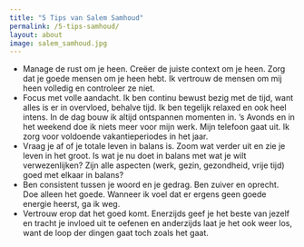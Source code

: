 ```yaml
---
title: "5 Tips van Salem Samhoud"
permalink: /5-tips-samhoud/
layout: about
image: salem_samhoud.jpg
---
```


- Manage de rust om je heen. Creëer de juiste context om je heen. Zorg dat je goede mensen om je heen hebt. Ik vertrouw de mensen om mij heen volledig en controleer ze niet. 
- Focus met volle aandacht. Ik ben continu bewust bezig met de tijd, want alles is er in overvloed, behalve tijd. Ik ben tegelijk relaxed en ook heel intens. In de dag bouw ik altijd ontspannen momenten in. ’s Avonds en in het weekend doe ik niets meer voor mijn werk. Mijn telefoon gaat uit. Ik zorg voor voldoende vakantieperiodes in het jaar. 
- Vraag je af of je totale leven in balans is. Zoom wat verder uit en zie je leven in het groot. Is wat je nu doet in balans met wat je wilt verwezenlijken? Zijn alle aspecten (werk, gezin, gezondheid, vrije tijd) goed met elkaar in balans? 
- Ben consistent tussen je woord en je gedrag. Ben zuiver en oprecht. Doe alleen het goede. Wanneer ik voel dat er ergens geen goede energie heerst, ga ik weg.
- Vertrouw erop dat het goed komt. Enerzijds geef je het beste van jezelf en tracht je invloed uit te oefenen en anderzijds laat je het ook weer los, want de loop der dingen gaat toch zoals het gaat.
